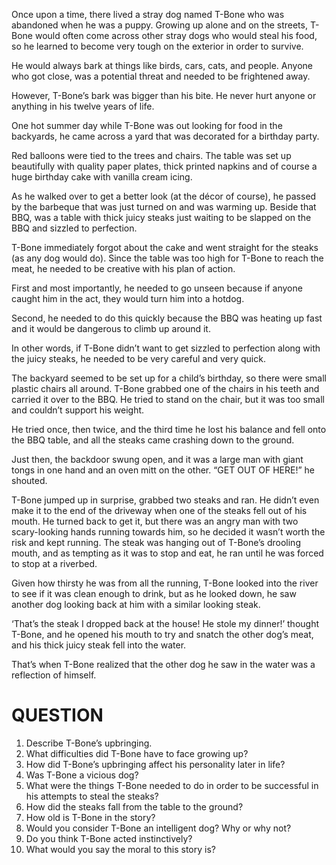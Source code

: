 Once upon a time, there lived a stray dog named T-Bone who was abandoned when he
was a puppy. Growing up alone and on the streets, T-Bone would often come across
other stray dogs who would steal his food, so he learned to become very tough on the
exterior in order to survive.

He would always bark at things like birds, cars, cats, and people. Anyone who got close, was a
potential threat and needed to be frightened away.

However, T-Bone’s bark was bigger than his bite. He never hurt anyone or anything in his
twelve years of life.

One hot summer day while T-Bone was out looking for food in the backyards, he came across a yard that was decorated for a birthday party.

Red balloons were tied to the trees and chairs. The table was set up beautifully with quality
paper plates, thick printed napkins and of course a huge birthday cake with vanilla cream icing.

As he walked over to get a better look (at the décor of course), he passed by the barbeque that was just turned on and was warming up. Beside that BBQ, was a table with thick juicy steaks just waiting to be slapped on the BBQ and sizzled to perfection.

T-Bone immediately forgot about the cake and went straight for the steaks (as any dog would do). Since the table was too high for T-Bone to reach the meat, he needed to be creative with his plan of action.

First and most importantly, he needed to go unseen because if anyone caught him in the act,
they would turn him into a hotdog.

Second, he needed to do this quickly because the BBQ was heating up fast and it would be
dangerous to climb up around it.

In other words, if T-Bone didn’t want to get sizzled to perfection along with the juicy steaks,
he needed to be very careful and very quick.

The backyard seemed to be set up for a child’s birthday, so there were small plastic chairs all
around. T-Bone grabbed one of the chairs in his teeth and carried it over to the BBQ. He tried
to stand on the chair, but it was too small and couldn’t support his weight.

He tried once, then twice, and the third time he lost his balance and fell onto the BBQ table,
and all the steaks came crashing down to the ground.

Just then, the backdoor swung open, and it was a large man with giant tongs in one hand and an oven mitt on the other. “GET OUT OF HERE!” he shouted.

T-Bone jumped up in surprise, grabbed two steaks and ran. He didn’t even make it to the end
of the driveway when one of the steaks fell out of his mouth. He turned back to get it, but there was an angry man with two scary-looking hands running towards him, so he decided it wasn’t worth the risk and kept running. The steak was hanging out of T-Bone’s drooling mouth, and as tempting as it was to stop and eat, he ran until he was forced to stop at a riverbed.

Given how thirsty he was from all the running, T-Bone looked into the river to see if it was
clean enough to drink, but as he looked down, he saw another dog looking back at him with a similar looking steak.

‘That’s the steak I dropped back at the house! He stole my dinner!’ thought T-Bone, and he
opened his mouth to try and snatch the other dog’s meat, and his thick juicy steak fell into
the water.

That’s when T-Bone realized that the other dog he saw in the water was a reflection of himself.

# QUESTION

1. Describe T-Bone’s upbringing.
2. What difficulties did T-Bone have to face growing up?
3. How did T-Bone’s upbringing affect his personality later in life?
4. Was T-Bone a vicious dog?
5. What were the things T-Bone needed to do in order to be successful in his
attempts to steal the steaks?
6. How did the steaks fall from the table to the ground?
7. How old is T-Bone in the story?
8. Would you consider T-Bone an intelligent dog? Why or why not?
9. Do you think T-Bone acted instinctively?
10. What would you say the moral to this story is?